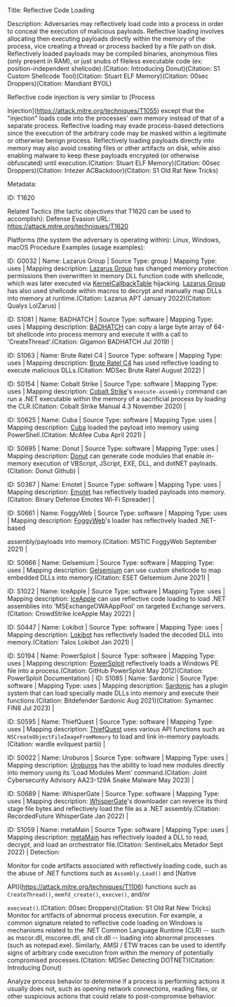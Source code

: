 Title: Reflective Code Loading

Description: Adversaries may reflectively load code into a process in order to conceal the execution of malicious payloads. Reflective loading involves allocating then executing payloads directly within the memory of the process, vice creating a thread or process backed by a file path on disk. Reflectively loaded payloads may be compiled binaries, anonymous files (only present in RAM), or just snubs of fileless executable code (ex: position-independent shellcode).(Citation: Introducing Donut)(Citation: S1 Custom Shellcode Tool)(Citation: Stuart ELF Memory)(Citation: 00sec Droppers)(Citation: Mandiant BYOL)

Reflective code injection is very similar to [Process

Injection](https://attack.mitre.org/techniques/T1055) except that the "injection" loads code into the processes' own memory instead of that of a separate process. Reflective loading may evade process-based detections since the execution of the arbitrary code may be masked within a legitimate or otherwise benign process. Reflectively loading payloads directly into memory may also avoid creating files or other artifacts on disk, while also enabling malware to keep these payloads encrypted (or otherwise obfuscated) until execution.(Citation: Stuart ELF Memory)(Citation: 00sec Droppers)(Citation: Intezer ACBackdoor)(Citation: S1 Old Rat New Tricks)

Metadata:

ID: T1620

Related Tactics (the tactic objectives that T1620 can be used to accomplish): Defense Evasion URL: https://attack.mitre.org/techniques/T1620

Platforms (the system the adversary is operating within): Linux, Windows, macOS Procedure Examples (usage examples):

ID: G0032 | Name: Lazarus Group | Source Type: group | Mapping Type: uses | Mapping description: [Lazarus Group](https://attack.mitre.org/groups/G0032) has changed memory protection permissions then overwritten in memory DLL function code with shellcode, which was later executed via [KernelCallbackTable](https://attack.mitre.org/techniques/T1574/013) hijacking. [Lazarus Group](https://attack.mitre.org/groups/G0032) has also used shellcode within macros to decrypt and manually map DLLs into memory at runtime.(Citation: Lazarus APT January 2022)(Citation: Qualys LolZarus) |

ID: S1081 | Name: BADHATCH | Source Type: software | Mapping Type: uses | Mapping description: [BADHATCH](https://attack.mitre.org/software/S1081) can copy a large byte array of 64-bit shellcode into process memory and execute it with a call to 'CreateThread'.(Citation: Gigamon BADHATCH Jul 2019) |

ID: S1063 | Name: Brute Ratel C4 | Source Type: software | Mapping Type: uses | Mapping description: [Brute Ratel C4](https://attack.mitre.org/software/S1063) has used reflective loading to execute malicious DLLs.(Citation: MDSec Brute Ratel August 2022) |

ID: S0154 | Name: Cobalt Strike | Source Type: software | Mapping Type: uses | Mapping description: [Cobalt Strike](https://attack.mitre.org/software/S0154)'s <code>execute-assembly</code> command can run a .NET executable within the memory of a sacrificial process by loading the CLR.(Citation: Cobalt Strike Manual 4.3 November 2020) |

ID: S0625 | Name: Cuba | Source Type: software | Mapping Type: uses | Mapping description: [Cuba](https://attack.mitre.org/software/S0625) loaded the payload into memory using PowerShell.(Citation: McAfee Cuba April 2021) |

ID: S0695 | Name: Donut | Source Type: software | Mapping Type: uses | Mapping description: [Donut](https://attack.mitre.org/software/S0695) can generate code modules that enable in-memory execution of VBScript, JScript, EXE, DLL, and dotNET payloads.(Citation: Donut Github) |

ID: S0367 | Name: Emotet | Source Type: software | Mapping Type: uses | Mapping description: [Emotet](https://attack.mitre.org/software/S0367) has reflectively loaded payloads into memory.(Citation: Binary Defense Emotes Wi-Fi Spreader) |

ID: S0661 | Name: FoggyWeb | Source Type: software | Mapping Type: uses | Mapping description: [FoggyWeb](https://attack.mitre.org/software/S0661)'s loader has reflectively loaded .NET-based

assembly/payloads into memory.(Citation: MSTIC FoggyWeb September 2021) |

ID: S0666 | Name: Gelsemium | Source Type: software | Mapping Type: uses | Mapping description: [Gelsemium](https://attack.mitre.org/software/S0666) can use custom shellcode to map embedded DLLs into memory.(Citation: ESET Gelsemium June 2021) |

ID: S1022 | Name: IceApple | Source Type: software | Mapping Type: uses | Mapping description: [IceApple](https://attack.mitre.org/software/S1022) can use reflective code loading to load .NET assemblies into 'MSExchangeOWAAppPool' on targeted Exchange servers.(Citation: CrowdStrike IceApple May 2022) |

ID: S0447 | Name: Lokibot | Source Type: software | Mapping Type: uses | Mapping description: [Lokibot](https://attack.mitre.org/software/S0447) has reflectively loaded the decoded DLL into memory.(Citation: Talos Lokibot Jan 2021) |

ID: S0194 | Name: PowerSploit | Source Type: software | Mapping Type: uses | Mapping description: [PowerSploit](https://attack.mitre.org/software/S0194) reflectively loads a Windows PE file into a process.(Citation: GitHub PowerSploit May 2012)(Citation: PowerSploit Documentation) | ID: S1085 | Name: Sardonic | Source Type: software | Mapping Type: uses | Mapping description: [Sardonic](https://attack.mitre.org/software/S1085) has a plugin system that can load specially made DLLs into memory and execute their functions.(Citation: Bitdefender Sardonic Aug 2021)(Citation: Symantec FIN8 Jul 2023) |

ID: S0595 | Name: ThiefQuest | Source Type: software | Mapping Type: uses | Mapping description: [ThiefQuest](https://attack.mitre.org/software/S0595) uses various API functions such as <code>NSCreateObjectFileImageFromMemory</code> to load and link in-memory payloads.(Citation: wardle evilquest partii) |

ID: S0022 | Name: Uroburos | Source Type: software | Mapping Type: uses | Mapping description: [Uroburos](https://attack.mitre.org/software/S0022) has the ability to load new modules directly into memory using its 'Load Modules Mem' command.(Citation: Joint Cybersecurity Advisory AA23-129A Snake Malware May 2023) |

ID: S0689 | Name: WhisperGate | Source Type: software | Mapping Type: uses | Mapping description: [WhisperGate](https://attack.mitre.org/software/S0689)'s downloader can reverse its third stage file bytes and reflectively load the file as a .NET assembly.(Citation: RecordedFuture WhisperGate Jan 2022) |

ID: S1059 | Name: metaMain | Source Type: software | Mapping Type: uses | Mapping description: [metaMain](https://attack.mitre.org/software/S1059) has reflectively loaded a DLL to read, decrypt, and load an orchestrator file.(Citation: SentinelLabs Metador Sept 2022) | Detection:

Monitor for code artifacts associated with reflectively loading code, such as the abuse of .NET functions such as <code>Assembly.Load()</code> and [Native

API](https://attack.mitre.org/techniques/T1106) functions such as <code>CreateThread()</code>, <code>memfd_create()</code>, <code>execve()</code>, and/or

<code>execveat()</code>.(Citation: 00sec Droppers)(Citation: S1 Old Rat New Tricks) Monitor for artifacts of abnormal process execution. For example, a common signature related to reflective code loading on Windows is mechanisms related to the .NET Common Language Runtime (CLR) -- such as mscor.dll, mscoree.dll, and clr.dll -- loading into abnormal processes (such as notepad.exe). Similarly, AMSI / ETW traces can be used to identify signs of arbitrary code execution from within the memory of potentially compromised processes.(Citation: MDSec Detecting DOTNET)(Citation: Introducing Donut)

Analyze process behavior to determine if a process is performing actions it usually does not, such as opening network connections, reading files, or other suspicious actions that could relate to post-compromise behavior.
